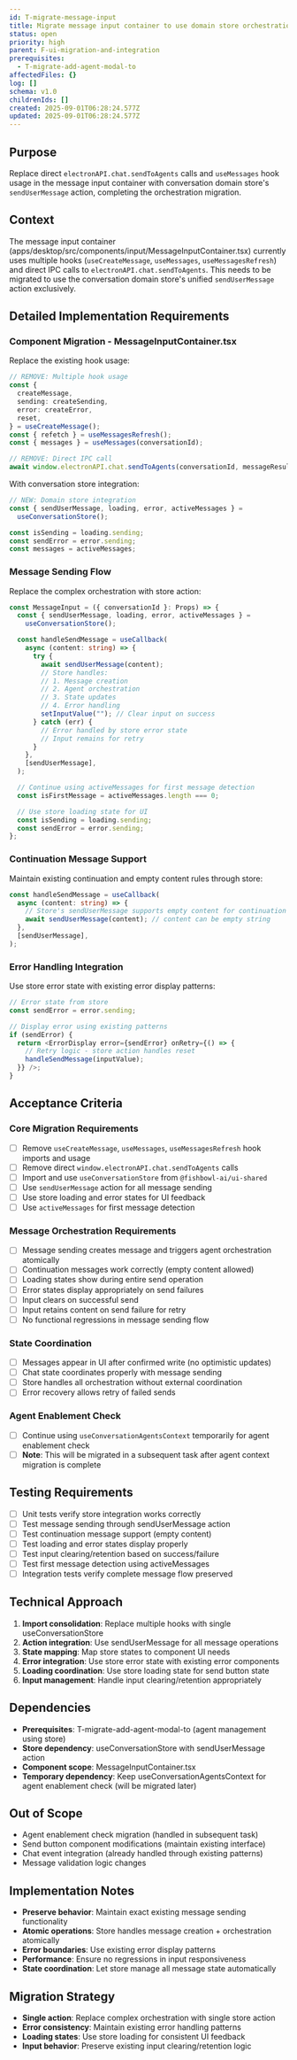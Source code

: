 ```yaml
---
id: T-migrate-message-input
title: Migrate message input container to use domain store orchestration
status: open
priority: high
parent: F-ui-migration-and-integration
prerequisites:
  - T-migrate-add-agent-modal-to
affectedFiles: {}
log: []
schema: v1.0
childrenIds: []
created: 2025-09-01T06:28:24.577Z
updated: 2025-09-01T06:28:24.577Z
---
```


## Purpose

Replace direct `electronAPI.chat.sendToAgents` calls and `useMessages` hook usage in the message input container with conversation domain store's `sendUserMessage` action, completing the orchestration migration.

## Context

The message input container (apps/desktop/src/components/input/MessageInputContainer.tsx) currently uses multiple hooks (`useCreateMessage`, `useMessages`, `useMessagesRefresh`) and direct IPC calls to `electronAPI.chat.sendToAgents`. This needs to be migrated to use the conversation domain store's unified `sendUserMessage` action exclusively.

## Detailed Implementation Requirements

### Component Migration - MessageInputContainer.tsx

Replace the existing hook usage:

```typescript
// REMOVE: Multiple hook usage
const {
  createMessage,
  sending: createSending,
  error: createError,
  reset,
} = useCreateMessage();
const { refetch } = useMessagesRefresh();
const { messages } = useMessages(conversationId);

// REMOVE: Direct IPC call
await window.electronAPI.chat.sendToAgents(conversationId, messageResult.id);
```

With conversation store integration:

```typescript
// NEW: Domain store integration
const { sendUserMessage, loading, error, activeMessages } =
  useConversationStore();

const isSending = loading.sending;
const sendError = error.sending;
const messages = activeMessages;
```

### Message Sending Flow

Replace the complex orchestration with store action:

```typescript
const MessageInput = ({ conversationId }: Props) => {
  const { sendUserMessage, loading, error, activeMessages } =
    useConversationStore();

  const handleSendMessage = useCallback(
    async (content: string) => {
      try {
        await sendUserMessage(content);
        // Store handles:
        // 1. Message creation
        // 2. Agent orchestration
        // 3. State updates
        // 4. Error handling
        setInputValue(""); // Clear input on success
      } catch (err) {
        // Error handled by store error state
        // Input remains for retry
      }
    },
    [sendUserMessage],
  );

  // Continue using activeMessages for first message detection
  const isFirstMessage = activeMessages.length === 0;

  // Use store loading state for UI
  const isSending = loading.sending;
  const sendError = error.sending;
};
```

### Continuation Message Support

Maintain existing continuation and empty content rules through store:

```typescript
const handleSendMessage = useCallback(
  async (content: string) => {
    // Store's sendUserMessage supports empty content for continuation
    await sendUserMessage(content); // content can be empty string
  },
  [sendUserMessage],
);
```

### Error Handling Integration

Use store error state with existing error display patterns:

```typescript
// Error state from store
const sendError = error.sending;

// Display error using existing patterns
if (sendError) {
  return <ErrorDisplay error={sendError} onRetry={() => {
    // Retry logic - store action handles reset
    handleSendMessage(inputValue);
  }} />;
}
```

## Acceptance Criteria

### Core Migration Requirements

- [ ] Remove `useCreateMessage`, `useMessages`, `useMessagesRefresh` hook imports and usage
- [ ] Remove direct `window.electronAPI.chat.sendToAgents` calls
- [ ] Import and use `useConversationStore` from `@fishbowl-ai/ui-shared`
- [ ] Use `sendUserMessage` action for all message sending
- [ ] Use store loading and error states for UI feedback
- [ ] Use `activeMessages` for first message detection

### Message Orchestration Requirements

- [ ] Message sending creates message and triggers agent orchestration atomically
- [ ] Continuation messages work correctly (empty content allowed)
- [ ] Loading states show during entire send operation
- [ ] Error states display appropriately on send failures
- [ ] Input clears on successful send
- [ ] Input retains content on send failure for retry
- [ ] No functional regressions in message sending flow

### State Coordination

- [ ] Messages appear in UI after confirmed write (no optimistic updates)
- [ ] Chat state coordinates properly with message sending
- [ ] Store handles all orchestration without external coordination
- [ ] Error recovery allows retry of failed sends

### Agent Enablement Check

- [ ] Continue using `useConversationAgentsContext` temporarily for agent enablement check
- [ ] **Note**: This will be migrated in a subsequent task after agent context migration is complete

## Testing Requirements

- [ ] Unit tests verify store integration works correctly
- [ ] Test message sending through sendUserMessage action
- [ ] Test continuation message support (empty content)
- [ ] Test loading and error states display properly
- [ ] Test input clearing/retention based on success/failure
- [ ] Test first message detection using activeMessages
- [ ] Integration tests verify complete message flow preserved

## Technical Approach

1. **Import consolidation**: Replace multiple hooks with single useConversationStore
2. **Action integration**: Use sendUserMessage for all message operations
3. **State mapping**: Map store states to component UI needs
4. **Error integration**: Use store error state with existing error components
5. **Loading coordination**: Use store loading state for send button state
6. **Input management**: Handle input clearing/retention appropriately

## Dependencies

- **Prerequisites**: T-migrate-add-agent-modal-to (agent management using store)
- **Store dependency**: useConversationStore with sendUserMessage action
- **Component scope**: MessageInputContainer.tsx
- **Temporary dependency**: Keep useConversationAgentsContext for agent enablement check (will be migrated later)

## Out of Scope

- Agent enablement check migration (handled in subsequent task)
- Send button component modifications (maintain existing interface)
- Chat event integration (already handled through existing patterns)
- Message validation logic changes

## Implementation Notes

- **Preserve behavior**: Maintain exact existing message sending functionality
- **Atomic operations**: Store handles message creation + orchestration atomically
- **Error boundaries**: Use existing error display patterns
- **Performance**: Ensure no regressions in input responsiveness
- **State coordination**: Let store manage all message state automatically

## Migration Strategy

- **Single action**: Replace complex orchestration with single store action
- **Error consistency**: Maintain existing error handling patterns
- **Loading states**: Use store loading for consistent UI feedback
- **Input behavior**: Preserve existing input clearing/retention logic
